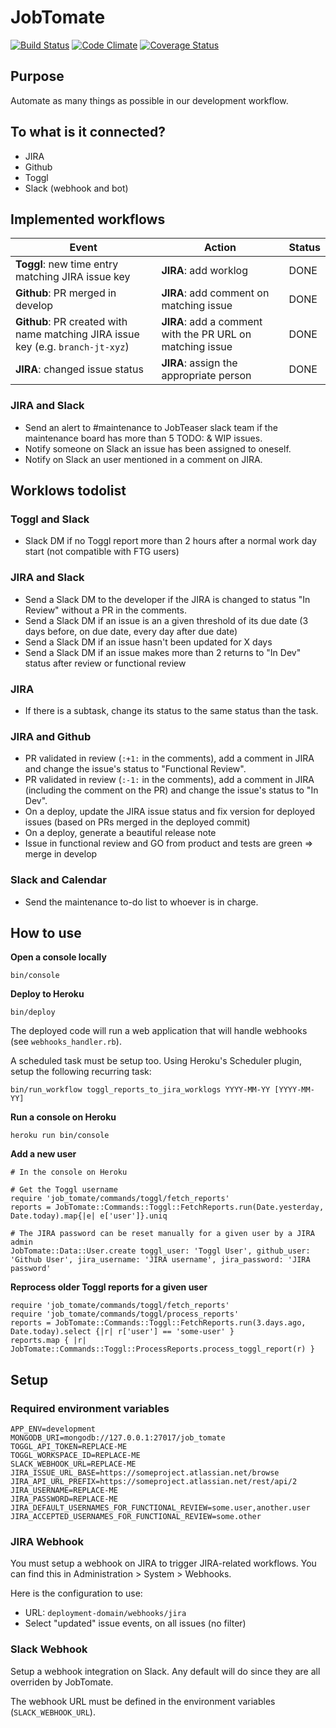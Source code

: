 # JobTomate

[![Build Status](https://travis-ci.org/jobteaser/job_tomate.svg?branch=master)](https://travis-ci.org/jobteaser/job_tomate)
[![Code Climate](https://codeclimate.com/repos/5659c9ee09af1e152f00d540/badges/d4a9abf44cad651805e5/gpa.svg)](https://codeclimate.com/repos/5659c9ee09af1e152f00d540/feed)
[![Coverage Status](https://coveralls.io/repos/jobteaser/job_tomate/badge.svg?branch=refactor-workflows&service=github)](https://coveralls.io/github/jobteaser/job_tomate?branch=refactor-workflows)

## Purpose

Automate as many things as possible in our development workflow.

## To what is it connected?

- JIRA
- Github
- Toggl
- Slack (webhook and bot)

## Implemented workflows

Event | Action | Status
----- | ------ | ------
**Toggl**: new time entry matching JIRA issue key | **JIRA**: add worklog | DONE
**Github**: PR merged in develop | **JIRA**: add comment on matching issue | DONE
**Github**: PR created with name matching JIRA issue key (e.g. `branch-jt-xyz`) | **JIRA**: add a comment with the PR URL on matching issue | DONE
**JIRA**: changed issue status | **JIRA**: assign the appropriate person | DONE

### JIRA and Slack

- Send an alert to #maintenance to JobTeaser slack team if the maintenance board has more than 5 TODO: & WIP issues.
- Notify someone on Slack an issue has been assigned to oneself.
- Notify on Slack an user mentioned in a comment on JIRA.

## Worklows todolist

### Toggl and Slack

- Slack DM if no Toggl report more than 2 hours after a normal work day start (not compatible with FTG users)

### JIRA and Slack

- Send a Slack DM to the developer if the JIRA is changed to status "In Review" without a PR in the comments.
- Send a Slack DM if an issue is an a given threshold of its due date (3 days before, on due date, every day after due date)
- Send a Slack DM if an issue hasn't been updated for X days
- Send a Slack DM if an issue makes more than 2 returns to "In Dev" status after review or functional review

### JIRA

- If there is a subtask, change its status to the same status than the task.

### JIRA and Github

- PR validated in review (`:+1:` in the comments), add a comment in JIRA and change the issue's status to "Functional Review".
- PR validated in review (`:-1:` in the comments), add a comment in JIRA (including the comment on the PR) and change the issue's status to "In Dev".
- On a deploy, update the JIRA issue status and fix version for deployed issues (based on PRs merged in the deployed commit)
- On a deploy, generate a beautiful release note
- Issue in functional review and GO from product and tests are green => merge in develop

### Slack and Calendar

- Send the maintenance to-do list to whoever is in charge.

## How to use

**Open a console locally**

```
bin/console
```

**Deploy to Heroku**

```
bin/deploy
```

The deployed code will run a web application that will handle webhooks (see `webhooks_handler.rb`).

A scheduled task must be setup too. Using Heroku's Scheduler plugin, setup the following recurring task:

```
bin/run_workflow toggl_reports_to_jira_worklogs YYYY-MM-YY [YYYY-MM-YY]
```

**Run a console on Heroku**

```
heroku run bin/console
```

**Add a new user**

```
# In the console on Heroku

# Get the Toggl username
require 'job_tomate/commands/toggl/fetch_reports'
reports = JobTomate::Commands::Toggl::FetchReports.run(Date.yesterday, Date.today).map{|e| e['user']}.uniq

# The JIRA password can be reset manually for a given user by a JIRA admin
JobTomate::Data::User.create toggl_user: 'Toggl User', github_user: 'Github User', jira_username: 'JIRA username', jira_password: 'JIRA password'
```

**Reprocess older Toggl reports for a given user**

```
require 'job_tomate/commands/toggl/fetch_reports'
require 'job_tomate/commands/toggl/process_reports'
reports = JobTomate::Commands::Toggl::FetchReports.run(3.days.ago, Date.today).select {|r| r['user'] == 'some-user' }
reports.map { |r| JobTomate::Commands::Toggl::ProcessReports.process_toggl_report(r) }
```

## Setup

### Required environment variables

```
APP_ENV=development
MONGODB_URI=mongodb://127.0.0.1:27017/job_tomate
TOGGL_API_TOKEN=REPLACE-ME
TOGGL_WORKSPACE_ID=REPLACE-ME
SLACK_WEBHOOK_URL=REPLACE-ME
JIRA_ISSUE_URL_BASE=https://someproject.atlassian.net/browse
JIRA_API_URL_PREFIX=https://someproject.atlassian.net/rest/api/2
JIRA_USERNAME=REPLACE-ME
JIRA_PASSWORD=REPLACE-ME
JIRA_DEFAULT_USERNAMES_FOR_FUNCTIONAL_REVIEW=some.user,another.user
JIRA_ACCEPTED_USERNAMES_FOR_FUNCTIONAL_REVIEW=some.other
```

### JIRA Webhook

You must setup a webhook on JIRA to trigger JIRA-related workflows. You can find this in Administration > System > Webhooks.

Here is the configuration to use:

- URL: `deployment-domain/webhooks/jira`
- Select "updated" issue events, on all issues (no filter)

### Slack Webhook

Setup a webhook integration on Slack. Any default will do since they are all overriden by JobTomate.

The webhook URL must be defined in the environment variables (`SLACK_WEBHOOK_URL`).
